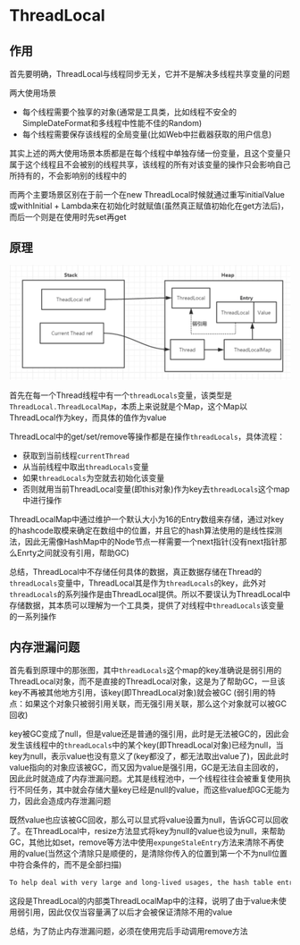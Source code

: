 # ThreadLocal

## 作用

首先要明确，ThreadLocal与线程同步无关，它并不是解决多线程共享变量的问题

两大使用场景
- 每个线程需要个独享的对象(通常是工具类，比如线程不安全的SimpleDateFormat和多线程中性能不佳的Random)
- 每个线程需要保存该线程的全局变量(比如Web中拦截器获取的用户信息)

其实上述的两大使用场景本质都是在每个线程中单独存储一份变量，且这个变量只属于这个线程且不会被别的线程共享，该线程的所有对该变量的操作只会影响自己所持有的，不会影响别的线程中的

而两个主要场景区别在于前一个在new ThreadLocal时候就通过重写initialValue或withInitial + Lambda来在初始化时就赋值(虽然真正赋值初始化在get方法后)，而后一个则是在使用时先set再get

## 原理

![ThreadLocal原理图](../pics/threadlocal.png)

首先在每一个Thread线程中有一个`threadLocals`变量，该类型是`ThreadLocal.ThreadLocalMap`，本质上来说就是个Map，这个Map以ThreadLocal作为key，而具体的值作为value

ThreadLocal中的get/set/remove等操作都是在操作`threadLocals`，具体流程：
- 获取到当前线程`currentThread`
- 从当前线程中取出`threadLocals`变量
- 如果`threadLocals`为空就去初始化该变量
- 否则就用当前ThreadLocal变量(即this对象)作为key去`threadLocals`这个map中进行操作

ThreadLocalMap中通过维护一个默认大小为16的Entry数组来存储，通过对key的hashcode取模来确定在数组中的位置，并且它的hash算法使用的是线性探测法，因此无需像HashMap中的Node节点一样需要一个next指针(没有next指针那么Enrty之间就没有引用，帮助GC)

总结，ThreadLocal中不存储任何具体的数据，真正数据存储在Thread的`threadLocals`变量中，ThreadLocal其是作为`threadLocals`的key，此外对`threadLocals`的系列操作是由ThreadLocal提供。所以不要误认为ThreadLocal中存储数据，其本质可以理解为一个工具类，提供了对线程中`threadLocals`该变量的一系列操作

## 内存泄漏问题

首先看到原理中的那张图，其中`threadLocals`这个map的key准确说是弱引用的ThreadLocal对象，而不是直接的ThreadLocal对象，这是为了帮助GC，一旦该key不再被其他地方引用，该key(即ThreadLocal对象)就会被GC (弱引用的特点：如果这个对象只被弱引用关联，而无强引用关联，那么这个对象就可以被GC回收)

key被GC变成了null，但是value还是普通的强引用，此时是无法被GC的，因此会发生该线程中的`threadLocals`中的某个key(即ThreadLocal对象)已经为null，当key为null，表示value也没有意义了(key都没了，都无法取出value了)，因此此时value指向的对象应该被GC，而又因为value是强引用，GC是无法自主回收的，因此此时就造成了内存泄漏问题。尤其是线程池中，一个线程往往会被重复使用执行不同任务，其中就会存储大量key已经是null的value，而这些value却GC无能为力，因此会造成内存泄漏问题

既然value也应该被GC回收，那么可以显式将value设置为null，告诉GC可以回收了。在ThreadLocal中，resize方法显式将key为null的value也设为null，来帮助GC，其他比如set，remove等方法中使用`expungeStaleEntry`方法来清除不再使用的value(当然这个清除只是顺便的，是清除你传入的位置到第一个不为null位置中符合条件的，而不是全部扫描)

```txt
To help deal with very large and long-lived usages, the hash table entries use WeakReferences for keys. However, since reference queues are not used, stale entries are guaranteed to be removed only when the table starts running out of space.
```

这段是ThreadLocal的内部类ThreadLocalMap中的注释，说明了由于value未使用弱引用，因此仅仅当容量满了以后才会被保证清除不用的value

总结，为了防止内存泄漏问题，必须在使用完后手动调用remove方法


